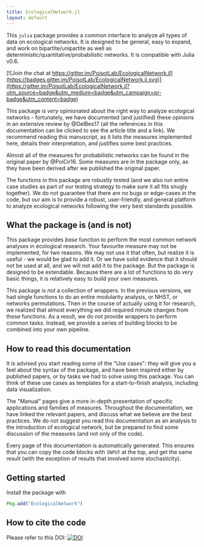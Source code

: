 ```yaml
---
title: EcologicalNetwork.jl
layout: default
---
```


This `julia` package provides a common interface to analyze all types of data on
ecological networks. It is designed to be general, easy to expand, and work on
bipartite/unipartite as well as deterministic/quantitative/probabilistic
networks. It is compatible with Julia v0.6.

[![Join the chat at https://gitter.im/PoisotLab/EcologicalNetwork.jl](https://badges.gitter.im/PoisotLab/EcologicalNetwork.jl.svg)](https://gitter.im/PoisotLab/EcologicalNetwork.jl?utm_source=badge&utm_medium=badge&utm_campaign=pr-badge&utm_content=badge)

This package is *very* opinionated about the right way to analyze ecological
networks - fortunately, we have documented (and justified) these opinions in an
extensive review by @DelBes17 (all the references in this documentation can be
clicked to see the article title and a link). We recommend reading this
manuscript, as it lists the measures implemented here, details their
interpretation, and justifies some best practices.

Almost all of the measures for probabilistic networks can be found in the
original paper by @PoiCir16. Some measures are in the package only, as they have
been derived after we published the original paper.

The functions in this package are robustly tested (and we also run entire case
studies as part of our testing strategy to make sure it all fits snugly
together). We do not guarantee that there are no bugs or edge-cases in the code,
but our aim is to provide a robust, user-friendly, and general platform to
analyze ecological networks following the very best standards possible.

## What the package is (and is not)

This package provides *base* function to perform the most common network
analyses in ecological research. Your favourite measure may not be implemented,
for two reasons. We may not use it that often, but realize it is useful - we
would be glad to add it. Or we have solid evidence that it should not be used at
all, and we will not add it to the package. But the package is designed to be
extendable. Because there are a lot of functions to do very basic things, it is
relatively easy to build your own measures.

This package is *not* a collection of wrappers. In the previous versions, we had
single functions to do an entire modularity analysis, or NHST, or networks
permutations. Then in the course of actually using it for research, we realized
that almost everything we did required minute changes from these functions. As a
result, we do not provide wrappers to perform common tasks. Instead, we provide
a series of building blocks to be combined into your own pipeline.

## How to read this documentation

It is advised you start reading some of the "Use cases": they will give you a
feel about the syntax of the package, and have been inspired either by published
papers, or by tasks we had to solve using this package. You can think of these
use cases as templates for a start-to-finish analysis, including data
visualization.

The "Manual" pages give a more in-depth presentation of specific applications
and families of measures. Throughout the documentation, we have linked the
relevant papers, and discuss what we believe are the best practices. We do not
suggest you read this documentation as an analysis to the introduction of
ecological network, but be prepared to find some discussion of the measures (and
not only of the code).

Every page of this documentation is automatically generated. This ensures that
you can copy the code blocks with `INPUT` at the top, and get the same result
(with the exception of results that involved some stochasticity).

## Getting started

Install the package with

~~~ julia
Pkg.add("EcologicalNetwork")
~~~

## How to cite the code

Please refer to this DOI: [![DOI](https://zenodo.org/badge/25148478.svg)](https://zenodo.org/badge/latestdoi/25148478)
